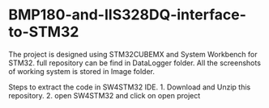 # BMP180-and-IIS328DQ-interface-to-STM32

The project is designed using STM32CUBEMX and System Workbench for STM32.
full repository can be find in DataLogger folder.
All the screenshots of working system is stored in Image folder.

Steps to extract the code in SW4STM32 IDE.
	1.	Download and Unzip this repository.
	2.	open SW4STM32 and click on open project
